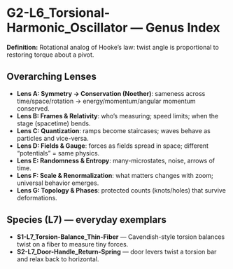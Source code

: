 # G2-L6_Torsional-Harmonic_Oscillator — Genus Index
**Definition:** Rotational analog of Hooke’s law: twist angle is proportional to restoring torque about a pivot.

## Overarching Lenses

- **Lens A: Symmetry -> Conservation (Noether)**: sameness across time/space/rotation → energy/momentum/angular momentum conserved.
- **Lens B: Frames & Relativity**: who’s measuring; speed limits; when the stage (spacetime) bends.
- **Lens C: Quantization**: ramps become staircases; waves behave as particles and vice-versa.
- **Lens D: Fields & Gauge**: forces as fields spread in space; different “potentials” = same physics.
- **Lens E: Randomness & Entropy**: many-microstates, noise, arrows of time.
- **Lens F: Scale & Renormalization**: what matters changes with zoom; universal behavior emerges.
- **Lens G: Topology & Phases**: protected counts (knots/holes) that survive deformations.

## Species (L7) — everyday exemplars
- **S1-L7_Torsion-Balance_Thin-Fiber** — Cavendish-style torsion balances twist on a fiber to measure tiny forces.
- **S2-L7_Door-Handle_Return-Spring** — door levers twist a torsion bar and relax back to horizontal.

